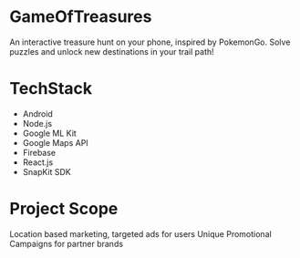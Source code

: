 # GameOfTreasures
An interactive treasure hunt on your phone, inspired by PokemonGo. Solve puzzles and unlock new destinations in your trail path!

# TechStack
- Android
- Node.js
- Google ML Kit
- Google Maps API
- Firebase
- React.js
- SnapKit SDK

# Project Scope
Location based marketing, targeted ads for users 
Unique Promotional Campaigns for partner brands
